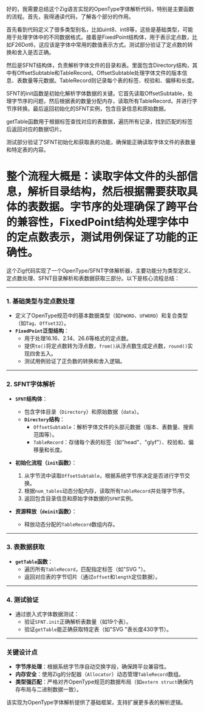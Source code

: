 好的，我需要总结这个Zig语言实现的OpenType字体解析代码，特别是主要函数的流程。首先，我得通读代码，了解各个部分的作用。

首先看到代码定义了很多类型别名，比如uint8、int8等，这些是基础类型，可能用于处理字体中的不同数据格式。接着是FixedPoint结构体，用于表示定点数，比如F26Dot6，这应该是字体中常用的数值表示方式。测试部分验证了定点数的转换和舍入是否正确。

然后是SFNT结构体，负责解析字体文件的目录和表。里面包含Directory结构，其中有OffsetSubtable和TableRecord。OffsetSubtable处理字体文件的版本信息、表数量等元数据。TableRecord则记录每个表的标签、校验和、偏移和长度。

SFNT的init函数是初始化解析字体数据的关键。它首先读取OffsetSubtable，处理字节序的问题，然后根据表的数量分配内存，读取所有TableRecord，并进行字节序转换。最后返回初始化的SFNT实例，包含目录信息和原始数据。

getTable函数用于根据标签查找对应的表数据，遍历所有记录，找到匹配的标签后返回对应的数据切片。

测试部分验证了SFNT初始化和获取表的功能，确保能正确读取字体文件的表数量和特定表的内容。

整个流程大概是：读取字体文件的头部信息，解析目录结构，然后根据需要获取具体的表数据。字节序的处理确保了跨平台的兼容性，FixedPoint结构处理字体中的定点数表示，测试用例保证了功能的正确性。
================================================
这个Zig代码实现了一个OpenType/SFNT字体解析器，主要功能分为类型定义、定点数处理、SFNT目录解析和表数据获取三部分。以下是核心流程总结：

---

### 1. **基础类型与定点数处理**
- 定义了OpenType规范中的基本数据类型（如`FWORD`、`UFWORD`）和复合类型（如`Tag`、`Offset32`）。
- **`FixedPoint`泛型结构**：
  - 用于处理16.16、2.14、26.6等格式的定点数。
  - 提供`to()`将定点数转为浮点数，`from()`从浮点数生成定点数，`round()`实现四舍五入。
  - 测试用例验证了正负数的转换和舍入逻辑。

---

### 2. **SFNT字体解析**
- **`SFNT`结构体**：
  - 包含字体目录（`Directory`）和原始数据（`data`）。
  - **`Directory`结构**：
    - `OffsetSubtable`：解析字体文件的头部元数据（版本、表数量、搜索范围等）。
    - `TableRecord`：存储每个表的标签（如"head"、"glyf"）、校验和、偏移量和长度。

- **初始化流程（`init`函数）**：
  1. 从字节流中读取`OffsetSubtable`，根据系统字节序决定是否进行字节交换。
  2. 根据`num_tables`动态分配内存，读取所有`TableRecord`并处理字节序。
  3. 返回包含目录信息和原始字体数据的`SFNT`实例。

- **资源释放（`deinit`函数）**：
  - 释放动态分配的`TableRecord`数组内存。

---

### 3. **表数据获取**
- **`getTable`函数**：
  - 遍历所有`TableRecord`，匹配指定标签（如"SVG "）。
  - 返回对应表的字节切片（通过`offset`和`length`定位数据）。

---

### 4. **测试验证**
- 通过嵌入式字体数据测试：
  - 验证`SFNT.init`正确解析表数量（如19个表）。
  - 验证`getTable`能正确获取特定表（如"SVG "表长度430字节）。

---

### 关键设计点
- **字节序处理**：根据系统字节序自动交换字段，确保跨平台兼容性。
- **内存安全**：使用Zig的分配器（`Allocator`）动态管理`TableRecord`数组。
- **类型强匹配**：严格对齐OpenType规范的数据布局（如`extern struct`确保内存布局与二进制数据一致）。

该实现为OpenType字体解析提供了基础框架，支持扩展更多表的解析逻辑。